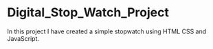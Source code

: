 # Digital_Stop_Watch_Project
In this project I have created a simple stopwatch using HTML CSS and JavaScript.
